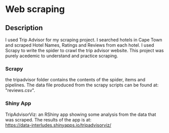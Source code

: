 # Web scraping


## Description

I used Trip Advisor for my scraping project. I searched hotels in Cape Town and scraped Hotel Names, Ratings and Reviews from each hotel. I used Scrapy to write the spider to crawl the trip advisor website. This project was purely acedemic to  understand and practice scraping.

### Scrapy

 the tripadvisor folder contains the contents of the spider, items and pipelines. The data file produced from the scrapy scripts can be found at: "reviews.csv". 


### Shiny App

 TripAdvisorViz: an RShiny app showing some analysis from the data that was scraped. The results of the app is at:   
 https://data-interludes.shinyapps.io/tripadvisorviz/


